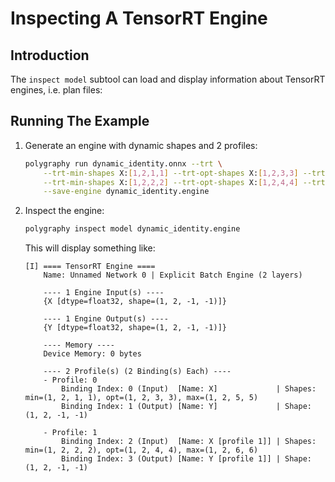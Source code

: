 # Inspecting A TensorRT Engine


## Introduction

The `inspect model` subtool can load and display information
about TensorRT engines, i.e. plan files:


## Running The Example

1. Generate an engine with dynamic shapes and 2 profiles:

    ```bash
    polygraphy run dynamic_identity.onnx --trt \
        --trt-min-shapes X:[1,2,1,1] --trt-opt-shapes X:[1,2,3,3] --trt-max-shapes X:[1,2,5,5] \
        --trt-min-shapes X:[1,2,2,2] --trt-opt-shapes X:[1,2,4,4] --trt-max-shapes X:[1,2,6,6] \
        --save-engine dynamic_identity.engine
    ```

2. Inspect the engine:

    ```bash
    polygraphy inspect model dynamic_identity.engine
    ```

    This will display something like:

    ```
    [I] ==== TensorRT Engine ====
        Name: Unnamed Network 0 | Explicit Batch Engine (2 layers)

        ---- 1 Engine Input(s) ----
        {X [dtype=float32, shape=(1, 2, -1, -1)]}

        ---- 1 Engine Output(s) ----
        {Y [dtype=float32, shape=(1, 2, -1, -1)]}

        ---- Memory ----
        Device Memory: 0 bytes

        ---- 2 Profile(s) (2 Binding(s) Each) ----
        - Profile: 0
            Binding Index: 0 (Input)  [Name: X]             | Shapes: min=(1, 2, 1, 1), opt=(1, 2, 3, 3), max=(1, 2, 5, 5)
            Binding Index: 1 (Output) [Name: Y]             | Shape: (1, 2, -1, -1)

        - Profile: 1
            Binding Index: 2 (Input)  [Name: X [profile 1]] | Shapes: min=(1, 2, 2, 2), opt=(1, 2, 4, 4), max=(1, 2, 6, 6)
            Binding Index: 3 (Output) [Name: Y [profile 1]] | Shape: (1, 2, -1, -1)
    ```
